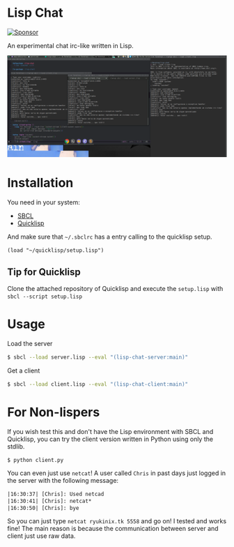 # Lisp Chat

<a href="https://app.codesponsor.io/link/jza5upfrcVSndCUAeCgb4ScS/ryukinix/lisp-chat" rel="nofollow"><img src="https://app.codesponsor.io/embed/jza5upfrcVSndCUAeCgb4ScS/ryukinix/lisp-chat.svg" style="width: 888px; height: 68px;" alt="Sponsor" /></a>

An experimental chat irc-like written in Lisp.

![lisp-chat-screenshot](lisp-chat.png)


# Installation

You need in your system:

* [SBCL](http://www.sbcl.org/)
* [Quicklisp](https://github.com/quicklisp/quicklisp-client)

And make sure that `~/.sbclrc` has a entry calling to the quicklisp setup.

```common-lisp
(load "~/quicklisp/setup.lisp")
```

## Tip for Quicklisp

Clone the attached repository of Quicklisp and execute the `setup.lisp` with
`sbcl --script setup.lisp`

# Usage

Load the server
```bash
$ sbcl --load server.lisp --eval "(lisp-chat-server:main)"
```

Get a client
```bash
$ sbcl --load client.lisp --eval "(lisp-chat-client:main)"
```


# For Non-lispers

If you wish test this and don't have the Lisp environment with SBCL and Quicklisp,
you can try the client version written in Python using only the stdlib.

```bash
$ python client.py
```

You can even just use `netcat`! A user called `Chris` in past days just logged in the server with the following message:

```
|16:30:37| [Chris]: Used netcad
|16:30:41| [Chris]: netcat*
|16:30:50| [Chris]: bye
```

So you can just type `netcat ryukinix.tk 5558` and go on! I tested and works fine! The main reason is because the communication between server and client just use raw data. 
